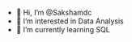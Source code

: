 - 👋 Hi, I’m @Sakshamdc
- 👀 I’m interested in Data Analysis
- 🌱 I’m currently learning SQL
<!---
Sakshamdc/Sakshamdc is a ✨ special ✨ repository because its `README.md` (this file) appears on your GitHub profile.
You can click the Preview link to take a look at your changes.
--->
